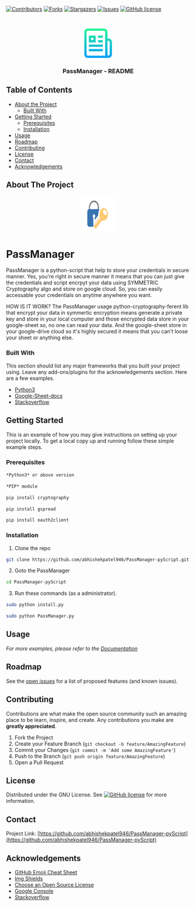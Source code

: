 [![Contributors][contributors-shield]][contributors-url]
[![Forks][forks-shield]][forks-url]
[![Stargazers][stars-shield]][stars-url]
[![Issues][issues-shield]][issues-url]
[![GitHub license](https://img.shields.io/github/license/abhishekpatel946/PassManager-pyscript)](https://github.com/abhishekpatel946/PassManager-pyscript)


<!-- PROJECT LOGO -->
<br />
<p align="center">
  <a href="https://github.com/abhishekpatel946/PassManager-pyScript">
    <img src="Icon/logo-readme.png" alt="Logo" width="80" height="80">
  </a>

  <h3 align="center">PassManager - README</h3>
</p>



<!-- TABLE OF CONTENTS -->
## Table of Contents

* [About the Project](#about-the-project)
  * [Built With](#built-with)
* [Getting Started](#getting-started)
  * [Prerequisites](#prerequisites)
  * [Installation](#installation)
* [Usage](#usage)
* [Roadmap](#roadmap)
* [Contributing](#contributing)
* [License](#license)
* [Contact](#contact)
* [Acknowledgements](#acknowledgements)



<!-- ABOUT THE PROJECT -->
## About The Project
<p align="center">
  <a href="https://github.com/abhishekpatel946/PassManager-pyScript">
<!--     <img src="Icon/logo-passmanager.jpeg" alt="Logo" width="100" height="100"> -->
    <img src="Icon/pyLock.png" alt="Logo" width="100" height="100">
  </a>
</p>

# PassManager

PassManager is a python-script that help to store your credentials in secure manner.
Yes, you're right in secure manner it means that you can just give the credentials and script encrpyt your data using SYMMETRIC Cryptography algo and store on google cloud. So, you can easily accessable your credentials on anytime anywhere you want.

HOW IS IT WORK?
The PassManager usage python-cryptography-ferent lib that encrypt your data in symmertic encryption means generate a private key and store in your local computer and those encrypted data store in your google-sheet so, no one can read your data. And the google-sheet store in your google-drive cloud so it's highly secured it means that you can't loose your sheet or anything else.


### Built With
This section should list any major frameworks that you built your project using. Leave any add-ons/plugins for the acknowledgements section. Here are a few examples.
* [Python3](https://www.python.org/download/releases/3.0/)
* [Google-Sheet-docs](https://developers.google.com/sheets/api/quickstart/python)
* [Stackoverflow](https://stackoverflow.com/)


<!-- GETTING STARTED -->
## Getting Started

This is an example of how you may give instructions on setting up your project locally.
To get a local copy up and running follow these simple example steps.

### Prerequisites
```sh
*Python3* or above version
```
```sh
*PIP* module
```
```sh
pip install cryptography
```
```sh
pip install gspread
```
```sh
pip install oauth2client
```

### Installation

1. Clone the repo
```sh
git clone https://github.com/abhishekpatel946/PassManager-pyScript.git
```

2. Goto the PassManager
```sh
cd PassManager-pyScript
```
3. Run these commands (as a administrator).
```sh
sudo python install.py
```
```sh
sudo python PassManager.py
```


<!-- USAGE EXAMPLES -->
## Usage



_For more examples, please refer to the [Documentation]()_



<!-- ROADMAP -->
## Roadmap

See the [open issues](https://github.com/abhishekpatel946/PassManager-pyScript/issues) for a list of proposed features (and known issues).



<!-- CONTRIBUTING -->
## Contributing

Contributions are what make the open source community such an amazing place to be learn, inspire, and create. Any contributions you make are **greatly appreciated**.

1. Fork the Project
2. Create your Feature Branch (`git checkout -b feature/AmazingFeature`)
3. Commit your Changes (`git commit -m 'Add some AmazingFeature'`)
4. Push to the Branch (`git push origin feature/AmazingFeature`)
5. Open a Pull Request



<!-- LICENSE -->
## License

Distributed under the GNU License. See [![GitHub license](https://img.shields.io/github/license/abhishekpatel946/PassManager-pyscript)](https://github.com/abhishekpatel946/PassManager-pyScript/blob/master/LICENSE) for more information.



<!-- CONTACT -->
## Contact

Project Link: [https://github.com/abhishekpatel946/PassManager-pyScript](https://github.com/abhishekpatel946/PassManager-pyScript)



<!-- ACKNOWLEDGEMENTS -->
## Acknowledgements
* [GitHub Emoji Cheat Sheet](https://www.webpagefx.com/tools/emoji-cheat-sheet)
* [Img Shields](https://shields.io)
* [Choose an Open Source License](https://choosealicense.com)
* [Google Console](https://console.developers.google.com/)
* [Stackoverflow](http://stackoverflow.com/)


<!-- MARKDOWN LINKS & IMAGES -->
<!-- https://www.markdownguide.org/basic-syntax/#reference-style-links -->
[contributors-shield]: https://img.shields.io/github/contributors/abhishekpatel946/PassManager-pyScript.svg?style=flat
[contributors-url]: https://github.com/abhishekpatel946/PassManager-pyScript/graphs/contributors
[forks-shield]: https://img.shields.io/github/forks/abhishekpatel946/PassManager-pyScript.svg?style=flat
[forks-url]: https://github.com/abhishekpatel946/PassManager-pyScript/network/members
[stars-shield]: https://img.shields.io/github/stars/abhishekpatel946/PassManager-pyScript.svg?style=flat
[stars-url]: https://github.com/abhishekpatel946/PassManager-pyScript/stargazers
[issues-shield]: https://img.shields.io/github/issues/abhishekpatel946/PassManager-pyScript.svg?style=flat
[issues-url]: https://github.com/abhishekpatel946/PassManager-pyScript/issues
